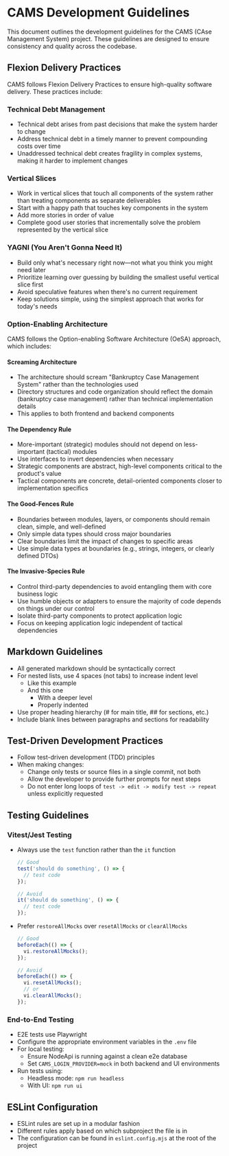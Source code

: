# CAMS Development Guidelines

This document outlines the development guidelines for the CAMS (CAse Management System) project. These guidelines are designed to ensure consistency and quality across the codebase.

## Flexion Delivery Practices

CAMS follows Flexion Delivery Practices to ensure high-quality software delivery. These practices include:

### Technical Debt Management

- Technical debt arises from past decisions that make the system harder to change
- Address technical debt in a timely manner to prevent compounding costs over time
- Unaddressed technical debt creates fragility in complex systems, making it harder to implement changes

### Vertical Slices

- Work in vertical slices that touch all components of the system rather than treating components as separate deliverables
- Start with a happy path that touches key components in the system
- Add more stories in order of value
- Complete good user stories that incrementally solve the problem represented by the vertical slice

### YAGNI (You Aren't Gonna Need It)

- Build only what's necessary right now—not what you think you might need later
- Prioritize learning over guessing by building the smallest useful vertical slice first
- Avoid speculative features when there's no current requirement
- Keep solutions simple, using the simplest approach that works for today's needs

### Option-Enabling Architecture

CAMS follows the Option-enabling Software Architecture (OeSA) approach, which includes:

#### Screaming Architecture

- The architecture should scream "Bankruptcy Case Management System" rather than the technologies used
- Directory structures and code organization should reflect the domain (bankruptcy case management) rather than technical implementation details
- This applies to both frontend and backend components

#### The Dependency Rule

- More-important (strategic) modules should not depend on less-important (tactical) modules
- Use interfaces to invert dependencies when necessary
- Strategic components are abstract, high-level components critical to the product's value
- Tactical components are concrete, detail-oriented components closer to implementation specifics

#### The Good-Fences Rule

- Boundaries between modules, layers, or components should remain clean, simple, and well-defined
- Only simple data types should cross major boundaries
- Clear boundaries limit the impact of changes to specific areas
- Use simple data types at boundaries (e.g., strings, integers, or clearly defined DTOs)

#### The Invasive-Species Rule

- Control third-party dependencies to avoid entangling them with core business logic
- Use humble objects or adapters to ensure the majority of code depends on things under our control
- Isolate third-party components to protect application logic
- Focus on keeping application logic independent of tactical dependencies

## Markdown Guidelines

- All generated markdown should be syntactically correct
- For nested lists, use 4 spaces (not tabs) to increase indent level
    - Like this example
    - And this one
        - With a deeper level
        - Properly indented
- Use proper heading hierarchy (# for main title, ## for sections, etc.)
- Include blank lines between paragraphs and sections for readability

## Test-Driven Development Practices

- Follow test-driven development (TDD) principles
- When making changes:
    - Change only tests or source files in a single commit, not both
    - Allow the developer to provide further prompts for next steps
    - Do not enter long loops of `test -> edit -> modify test -> repeat` unless explicitly requested

## Testing Guidelines

### Vitest/Jest Testing

- Always use the `test` function rather than the `it` function
  ```typescript
  // Good
  test('should do something', () => {
    // test code
  });

  // Avoid
  it('should do something', () => {
    // test code
  });
  ```

- Prefer `restoreAllMocks` over `resetAllMocks` or `clearAllMocks`
  ```typescript
  // Good
  beforeEach(() => {
    vi.restoreAllMocks();
  });

  // Avoid
  beforeEach(() => {
    vi.resetAllMocks();
    // or
    vi.clearAllMocks();
  });
  ```

### End-to-End Testing

- E2E tests use Playwright
- Configure the appropriate environment variables in the `.env` file
- For local testing:
  - Ensure NodeApi is running against a clean e2e database
  - Set `CAMS_LOGIN_PROVIDER=mock` in both backend and UI environments
- Run tests using:
  - Headless mode: `npm run headless`
  - With UI: `npm run ui`

## ESLint Configuration

- ESLint rules are set up in a modular fashion
- Different rules apply based on which subproject the file is in
- The configuration can be found in `eslint.config.mjs` at the root of the project
